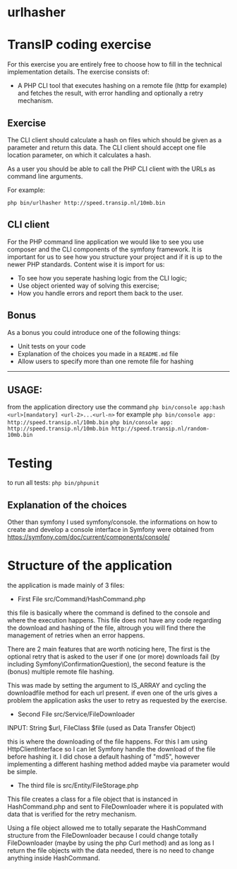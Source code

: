 # urlhasher

# TransIP coding exercise

For this exercise you are entirely free to choose how to fill in the technical implementation details.
The exercise consists of:
- A PHP CLI tool that executes hashing on a remote file (http for example) and fetches the result,
with error handling and optionally a retry mechanism.

## Exercise
The CLI client should calculate a hash on files which should be given as a parameter and return this
data. The CLI client should accept one file location parameter, on which it calculates a hash.

As a user you should be able to call the PHP CLI client with the URLs as command line arguments.

For example:

`php bin/urlhasher http://speed.transip.nl/10mb.bin`

## CLI client
For the PHP command line application we would like to see you use composer and the CLI
components of the symfony framework.
It is important for us to see how you structure your project and if it is up to the newer PHP
standards. Content wise it is import for us:
- To see how you seperate hashing logic from the CLI logic;
- Use object oriented way of solving this exercise;
- How you handle errors and report them back to the user.

## Bonus
As a bonus you could introduce one of the following things:
- Unit tests on your code
- Explanation of the choices you made in a `README.md` file
- Allow users to specify more than one remote file for hashing

---------------------------------------------------------------------------------------------------------------------------------

## USAGE:
from the application directory use the command
`php bin/console app:hash <url>[mandatory] <url-2>...<url-n>`
for example
`php bin/console app:  http://speed.transip.nl/10mb.bin`
`php bin/console app:  http://speed.transip.nl/10mb.bin http://speed.transip.nl/random-10mb.bin`


# Testing
to run all tests:
`php bin/phpunit`

## Explanation of the choices

Other than symfony I used symfony/console.
the informations on how to create and develop a console interface in Symfony were obtained from https://symfony.com/doc/current/components/console/

# Structure of the application
the application is made mainly of 3 files:
- First File src/Command/HashCommand.php

this file is basically where the command is defined to the console and where the execution happens. This file does not have any code regarding the download and hashing of the file, altrough you will find there the management of retries when an error happens.

There are 2 main features that are worth noticing here, The first is the optional retry that is asked to the user if one (or more) downloads fail (by including Symfony\ConfirmationQuestion), the second feature is the (bonus) multiple remote file hashing.

This was made by setting the argument to IS_ARRAY and cycling the downloadfile method for each url present. if even one of the urls gives a problem the application asks the user to retry as requested by the exercise.


- Second File src/Service/FileDownloader

INPUT: String $url, FileClass $file (used as Data Transfer Object)

this is where the downloading of the file happens. For this I am using HttpClientInterface so I can let Symfony handle the download of the file before hashing it. I did chose a default hashing of "md5", however implementing a different hashing method added maybe via parameter would be simple.

- The third file is src/Entity/FileStorage.php

This file creates a class for a file object that is instanced in HashCommand.php and sent to FileDownloader where it is populated with data that is verified for the retry mechanism.

Using a file object allowed me to totally separate the HashCommand structure from the FileDownloader because I could change totally FileDownloader (maybe by using the php Curl method) and as long as I return the file objects with the data needed, there is no need to change anything inside HashCommand.
